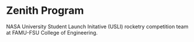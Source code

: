 Zenith Program
============

NASA University Student Launch Initative (USLI) rocketry competition team at FAMU-FSU College of Engineering.
